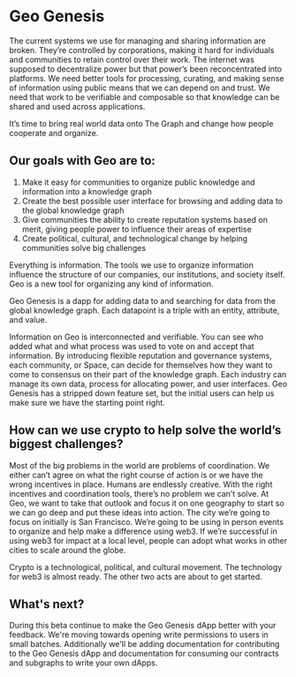 # Geo Genesis

The current systems we use for managing and sharing information are broken. They’re controlled by corporations, making it hard for individuals and communities to retain control over their work. The internet was supposed to decentralize power but that power’s been reconcentrated into platforms. We need better tools for processing, curating, and making sense of information using public means that we can depend on and trust. We need that work to be verifiable and composable so that knowledge can be shared and used across applications.

It’s time to bring real world data onto The Graph and change how people cooperate and organize.

## Our goals with Geo are to:

1. Make it easy for communities to organize public knowledge and information into a knowledge graph
2. Create the best possible user interface for browsing and adding data to the global knowledge graph
3. Give communities the ability to create reputation systems based on merit, giving people power to influence their areas of expertise
4. Create political, cultural, and technological change by helping communities solve big challenges

Everything is information. The tools we use to organize information influence the structure of our companies, our institutions, and society itself. Geo is a new tool for organizing any kind of information.

Geo Genesis is a dapp for adding data to and searching for data from the global knowledge graph. Each datapoint is a triple with an entity, attribute, and value.

Information on Geo is interconnected and verifiable. You can see who added what and what process was used to vote on and accept that information. By introducing flexible reputation and governance systems, each community, or Space, can decide for themselves how they want to come to consensus on their part of the knowledge graph. Each industry can manage its own data, process for allocating power, and user interfaces. Geo Genesis has a stripped down feature set, but the initial users can help us make sure we have the starting point right.

## How can we use crypto to help solve the world’s biggest challenges?

Most of the big problems in the world are problems of coordination. We either can’t agree on what the right course of action is or we have the wrong incentives in place. Humans are endlessly creative. With the right incentives and coordination tools, there’s no problem we can’t solve. At Geo, we want to take that outlook and focus it on one geography to start so we can go deep and put these ideas into action. The city we’re going to focus on initially is San Francisco. We’re going to be using in person events to organize and help make a difference using web3. If we’re successful in using web3 for impact at a local level, people can adopt what works in other cities to scale around the globe.

Crypto is a technological, political, and cultural movement. The technology for web3 is almost ready. The other two acts are about to get started.

## What's next?

During this beta continue to make the Geo Genesis dApp better with your feedback. We're moving towards opening write permissions to users in small batches. Additionally we'll be adding documentation for contributing to the Geo Genesis dApp and documentation for consuming our contracts and subgraphs to write your own dApps.
